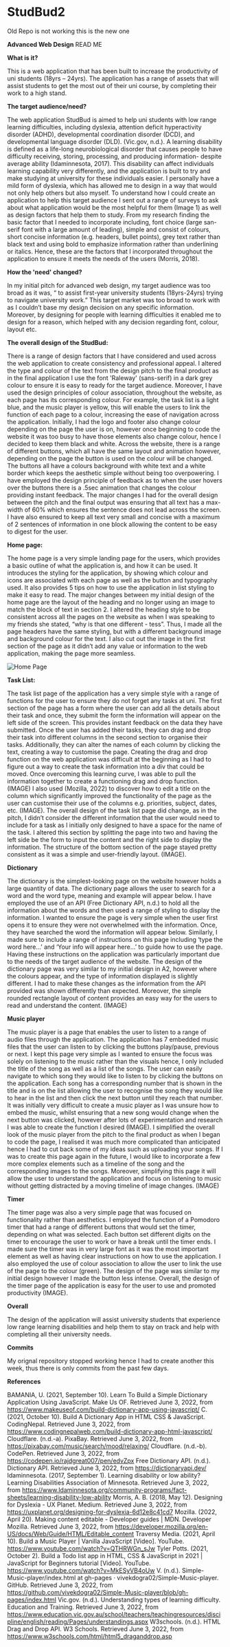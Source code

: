 # StudBud2
Old Repo is not working this is the new one


**Advanced Web Design**
READ ME

**What is it?**

This is a web application that has been built to increase the productivity of uni students (18yrs – 24yrs). The application has a range of assets that will assist students to get the most out of their uni course, by completing their work to a high stand.

**The target audience/need?**

The web application StudBud is aimed to help uni students with low range learning difficulties, including dyslexia, attention deficit hyperactivity disorder (ADHD), developmental coordination disorder (DCD), and developmental language disorder (DLD). (Vic.gov, n.d.). A learning disability is defined as a life-long neurobiological disorder that causes people to have difficulty receiving, storing, processing, and producing information- despite average ability (Idaminnesota, 2017). This disability can affect individuals learning capability very differently, and the application is built to try and make studying at university for these individuals easier. I personally have a mild form of dyslexia, which has allowed me to design in a way that would not only help others but also myself. To understand how I could create an application to help this target audience I sent out a range of surveys to ask about what application would be the most helpful for them (Image 1) as well as design factors that help them to study. From my research finding the basic factor that I needed to incorporate including, font choice (large san-serif font with a large amount of leading), simple and consist of colours, short concise information (e.g. headers, bullet points), grey text rather than black text and using bold to emphasize information rather than underlining or italics. Hence, these are the factors that I incorporated throughout the application to ensure it meets the needs of the users (Morris, 2018).


**How the 'need' changed?**

In my initial pitch for advanced web design, my target audience was too broad as it was, “ to assist first-year university students (18yrs-24yrs) trying to navigate university work.” This target market was too broad to work with as I couldn’t base my design decision on any specific information. Moreover, by designing for people with learning difficulties it enabled me to design for a reason, which helped with any decision regarding font, colour, layout etc.


**The overall design of the StudBud:**

There is a range of design factors that I have considered and used across the web application to create consistency and professional appeal. I altered the type and colour of the text from the design pitch to the final product as in the final application I use the font 'Raleway' (sans-serif) in a dark grey colour to ensure it is easy to ready for the target audience. Moreover, I have used the design principles of colour association, throughout the website, as each page has its corresponding colour. For example, the task list is a light blue, and the music player is yellow, this will enable the users to link the function of each page to a colour, increasing the ease of navigation across the application. Initially, I had the logo and footer also change colour depending on the page the user is on, however once beginning to code the website it was too busy to have those elements also change colour, hence I decided to keep them black and white. Across the website, there is a range of different buttons, which all have the same layout and animation however, depending on the page the button is used on the colour will be changed. The buttons all have a colours background with white text and a white border which keeps the aesthetic simple without being too overpowering. I have employed the design principle of feedback as to when the user hovers over the buttons there is a .5sec animation that changes the colour providing instant feedback. The major changes I had for the overall design between the pitch and the final output was ensuring that all text has a max-width of 60% which ensures the sentence does not lead across the screen. I have also ensured to keep all text very small and concise with a maximum of 2 sentences of information in one block allowing the content to be easy to digest for the user. 

**Home page:**

The home page is a very simple landing page for the users, which provides a basic outline of what the application is, and how it can be used. It introduces the styling for the application, by showing which colour and icons are associated with each page as well as the button and typography used. It also provides 5 tips on how to use the application in list styling to make it easy to read. The major changes between my initial design of the home page are the layout of the heading and no longer using an image to match the block of text in section 2. I altered the heading style to be consistent across all the pages on the website as when I was speaking to my friends she stated, “why is that one different - tess”. Thus, I made all the page headers have the same styling, but with a different background image and background colour for the text. I also cut out the image in the first section of the page as it didn’t add any value or information to the web application, making the page more seamless. 

![Home Page](/public/homepagecompare.png)

**Task List:**

The task list page of the application has a very simple style with a range of functions for the user to ensure they do not forget any tasks at uni. The first section of the page has a form where the user can add all the details about their task and once, they submit the form the information will appear on the left side of the screen. This provides instant feedback on the data they have submitted. Once the user has added their tasks, they can drag and drop their task into different columns in the second section to organise their tasks. Additionally, they can alter the names of each column by clicking the text, creating a way to customise the page. Creating the drag and drop function on the web application was difficult at the beginning as I had to figure out a way to create the task information into a div that could be moved. Once overcoming this learning curve, I was able to pull the information together to create a functioning drag and drop function. (IMAGE) I also used (Mozilla, 2022) to discover how to edit a title on the column which significantly improved the functionality of the page as the user can customise their use of the columns e.g. priorities, subject, dates, etc. (IMAGE). The overall design of the task list page did change, as in the pitch, I didn’t consider the different information that the user would need to include for a task as I initially only designed to have a space for the name of the task. I altered this section by splitting the page into two and having the left side be the form to input the content and the right side to display the information. The structure of the bottom section of the page stayed pretty consistent as it was a simple and user-friendly layout. (IMAGE). 


**Dictionary** 

The dictionary is the simplest-looking page on the website however holds a large quantity of data. The dictionary page allows the user to search for a word and the word type, meaning and example will appear below. I have employed the use of an API (Free Dictionary API, n.d.) to hold all the information about the words and then used a range of styling to display the information. I wanted to ensure the page is very simple when the user first opens it to ensure they were not overwhelmed with the information. Once, they have searched the word the information will appear below. Similarly, I made sure to include a range of instructions on this page including ‘type the word here...’ and ‘Your info will appear here...’ to guide how to use the page. Having these instructions on the application was particularly important due to the needs of the target audience of the website. The design of the dictionary page was very similar to my initial design in A2, however where the colours appear, and the type of information displayed is slightly different. I had to make these changes as the information from the API provided was shown differently than expected. Moreover, the simple rounded rectangle layout of content provides an easy way for the users to read and understand the content. (IMAGE)

**Music player**

The music player is a page that enables the user to listen to a range of audio files through the application. The application has 7 embedded music files that the user can listen to by clicking the buttons play/pause, previous or next. I kept this page very simple as I wanted to ensure the focus was solely on listening to the music rather than the visuals hence, I only included the title of the song as well as a list of the songs. The user can easily navigate to which song they would like to listen to by clicking the buttons on the application. Each song has a corresponding number that is shown in the title and is on the list allowing the user to recognise the song they would like to hear in the list and then click the next button until they reach that number. It was initially very difficult to create a music player as I was unsure how to embed the music, whilst ensuring that a new song would change when the next button was clicked, however after lots of experimentation and research I was able to create the function I desired (IMAGE). I simplified the overall look of the music player from the pitch to the final product as when I began to code the page, I realised it was much more complicated than anticipated hence I had to cut back some of my ideas such as uploading your songs. If I was to create this page again in the future, I would like to incorporate a few more complex elements such as a timeline of the song and the corresponding images to the songs. Moreover, simplifying this page it will allow the user to understand the application and focus on listening to music without getting distracted by a moving timeline of image changes. (IMAGE)

**Timer**

The timer page was also a very simple page that was focused on functionality rather than aesthetics. I employed the function of a Pomodoro timer that had a range of different buttons that would set the timer, depending on what was selected. Each button set different digits on the timer to encourage the user to work or have a break until the timer ends. I made sure the timer was in very large font as it was the most important element as well as having clear instructions on how to use the application. I also employed the use of colour association to allow the user to link the use of the page to the colour (green). The design of the page was similar to my initial design however I made the button less intense. Overall, the design of the timer page of the application is easy for the user to use and promoted productivity (IMAGE).

**Overall**

The design of the application will assist university students that experience low range learning disabilities and help them to stay on track and help with completing all their university needs.

**Commits**

My orignal repository stopped working hence I had to create another this week, thus there is only commits from the past few days. 

**References**

BAMANIA, U. (2021, September 10). Learn To Build a Simple Dictionary Application Using JavaScript. Make Us OF. Retrieved June 3, 2022, from https://www.makeuseof.com/build-dictionary-app-using-javascript/
C. (2021, October 10). Build A Dictionary App in HTML CSS & JavaScript. CodingNepal. Retrieved June 3, 2022, from https://www.codingnepalweb.com/build-dictionary-app-html-javascript/
Cloudflare. (n.d.-a). PixaBay. Retrieved June 3, 2022, from https://pixabay.com/music/search/mood/relaxing/
Cloudflare. (n.d.-b). CodePen. Retrieved June 3, 2022, from https://codepen.io/rajdgreat007/pen/edvZpx
Free Dictionary API. (n.d.). Dictionary API. Retrieved June 3, 2022, from https://dictionaryapi.dev/
Idaminnesota. (2017, September 1). Learning disability or low ability? Learning Disabilities Association of Minnesota. Retrieved June 3, 2022, from https://www.ldaminnesota.org/community-programs/fact-sheets/learning-disability-low-ability
Morris, A. B. (2018, May 12). Designing for Dyslexia - UX Planet. Medium. Retrieved June 3, 2022, from https://uxplanet.org/designing-for-dyslexia-6d12e8c41cd7
Mozilla. (2022, April 20). Making content editable - Developer guides | MDN. Developer Mozilla. Retrieved June 3, 2022, from https://developer.mozilla.org/en-US/docs/Web/Guide/HTML/Editable_content
Traversy Media. (2021, April 10). Build a Music Player | Vanilla JavaScript [Video]. YouTube. https://www.youtube.com/watch?v=QTHRWGn_sJw
Tyler Potts. (2021, October 2). Build a Todo list app in HTML, CSS & JavaScript in 2021 | JavaScript for Beginners tutorial [Video]. YouTube. https://www.youtube.com/watch?v=MkESyVB4oUw
V. (n.d.). Simple-Music-player/index.html at gh-pages · vivekdogra02/Simple-Music-player. GitHub. Retrieved June 3, 2022, from https://github.com/vivekdogra02/Simple-Music-player/blob/gh-pages/index.html
Vic.gov. (n.d.). Understanding types of learning difficulty. Education and Training. Retrieved June 3, 2022, from https://www.education.vic.gov.au/school/teachers/teachingresources/discipline/english/reading/Pages/understandings.aspx
W3schools. (n.d.). HTML Drag and Drop API. W3 Schools. Retrieved June 3, 2022, from https://www.w3schools.com/html/html5_draganddrop.asp


